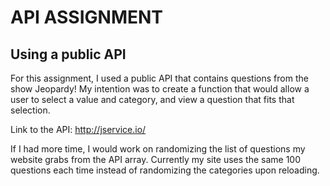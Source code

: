 # API ASSIGNMENT

## Using a public API

For this assignment, I used a public API that contains questions from the show Jeopardy! My intention was to create a function that would allow a user to select a value and category, and view a question that fits that selection. 

Link to the API: http://jservice.io/

If I had more time, I would work on randomizing the list of questions my website grabs from the API array. Currently my site uses the same 100 questions each time instead of randomizing the categories upon reloading.